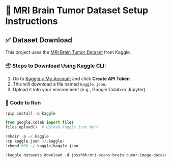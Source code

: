 # 🧠 MRI Brain Tumor Dataset Setup Instructions

## ✅ Dataset Download

This project uses the [MRI Brain Tumor Dataset](https://www.kaggle.com/datasets/josshhh/mri-scans-brain-tumor-image-dataset) from Kaggle.

### 📦 Steps to Download Using Kaggle CLI:

1. Go to [Kaggle > My Account](https://www.kaggle.com/account) and click **Create API Token**.
2. This will download a file named `kaggle.json`.
3. Upload it into your environment (e.g., Google Colab or Jupyter).

### 🧾 Code to Run

```python
!pip install -q kaggle

from google.colab import files
files.upload()  # Upload kaggle.json here

!mkdir -p ~/.kaggle
!cp kaggle.json ~/.kaggle/
!chmod 600 ~/.kaggle/kaggle.json

!kaggle datasets download -d josshhh/mri-scans-brain-tumor-image-dataset -p ./ --unzi
